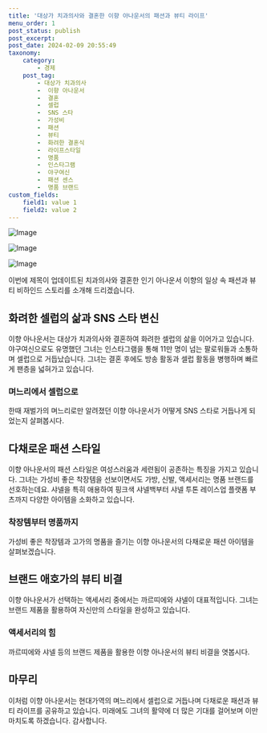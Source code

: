 ```yaml
---
title: '대상가 치과의사와 결혼한 이향 아나운서의 패션과 뷰티 라이프'
menu_order: 1
post_status: publish
post_excerpt: 
post_date: 2024-02-09 20:55:49
taxonomy:
    category:
        - 경제
    post_tag:
        - 대상가 치과의사
        -  이향 아나운서
        -  결혼
        -  셀럽
        -  SNS 스타
        -  가성비
        -  패션
        -  뷰티
        -  화려한 결혼식
        -  라이프스타일
        -  명품
        -  인스타그램
        -  야구여신
        -  패션 센스
        -  명품 브랜드
custom_fields:
    field1: value 1
    field2: value 2
---
```


![Image](https://imgnews.pstatic.net/image/243/2024/02/09/0000056202_001_20240209105001329.jpg?type=w647)

![Image](https://imgnews.pstatic.net/image/243/2024/02/09/0000056202_002_20240209105001371.jpg?type=w647)

![Image](https://imgnews.pstatic.net/image/243/2024/02/09/0000056202_003_20240209105001414.png?type=w647)

이번에 제목이 업데이트된 치과의사와 결혼한 인기 아나운서 이향의 일상 속 패션과 뷰티 비하인드 스토리를 소개해 드리겠습니다.
## 화려한 셀럽의 삶과 SNS 스타 변신
이향 아나운서는 대상가 치과의사와 결혼하여 화려한 셀럽의 삶을 이어가고 있습니다. 야구여신으로도 유명했던 그녀는 인스타그램을 통해 11만 명이 넘는 팔로워들과 소통하며 셀럽으로 거듭났습니다. 그녀는 결혼 후에도 방송 활동과 셀럽 활동을 병행하며 빠르게 팬층을 넓혀가고 있습니다.
### 며느리에서 셀럽으로
한때 재벌가의 며느리로만 알려졌던 이향 아나운서가 어떻게 SNS 스타로 거듭나게 되었는지 살펴봅시다.
## 다채로운 패션 스타일
이향 아나운서의 패션 스타일은 여성스러움과 세련됨이 공존하는 특징을 가지고 있습니다. 그녀는 가성비 좋은 착장템을 선보이면서도 가방, 신발, 액세서리는 명품 브랜드를 선호하는데요. 샤넬을 특히 애용하여 핑크색 샤넬백부터 샤넬 투톤 레이스업 플랫폼 부츠까지 다양한 아이템을 소화하고 있습니다.
### 착장템부터 명품까지
가성비 좋은 착장템과 고가의 명품을 즐기는 이향 아나운서의 다채로운 패션 아이템을 살펴보겠습니다.
## 브랜드 애호가의 뷰티 비결
이향 아나운서가 선택하는 액세서리 중에서는 까르띠에와 샤넬이 대표적입니다. 그녀는 브랜드 제품을 활용하여 자신만의 스타일을 완성하고 있습니다.
### 액세서리의 힘
까르띠에와 샤넬 등의 브랜드 제품을 활용한 이향 아나운서의 뷰티 비결을 엿봅시다.
## 마무리
이처럼 이향 아나운서는 현대가역의 며느리에서 셀럽으로 거듭나며 다채로운 패션과 뷰티 라이프를 공유하고 있습니다. 미래에도 그녀의 활약에 더 많은 기대를 걸어보며 이만 마치도록 하겠습니다. 감사합니다.
